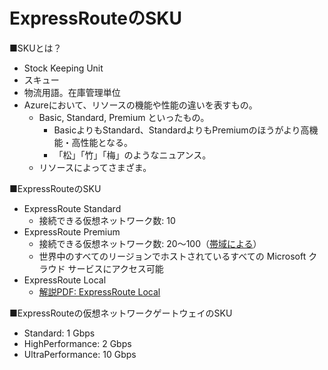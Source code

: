 # ExpressRouteのSKU

■SKUとは？

- Stock Keeping Unit
- スキュー
- 物流用語。在庫管理単位
- Azureにおいて、リソースの機能や性能の違いを表すもの。
  - Basic, Standard, Premium といったもの。
    - BasicよりもStandard、StandardよりもPremiumのほうがより高機能・高性能となる。
    - 「松」「竹」「梅」のようなニュアンス。
  - リソースによってさまざま。

■ExpressRouteのSKU

- ExpressRoute Standard
  - 接続できる仮想ネットワーク数: 10
- ExpressRoute Premium
  - 接続できる仮想ネットワーク数: 20～100（[帯域による](https://learn.microsoft.com/ja-jp/azure/expressroute/expressroute-faqs#virtual-networks-links-allowed-for-each-expressroute-circuit-limit)）
  - 世界中のすべてのリージョンでホストされているすべての Microsoft クラウド サービスにアクセス可能
- ExpressRoute Local
  - [解説PDF: ExpressRoute Local](../network/ExpressRoute%20Local.pdf)

■ExpressRouteの仮想ネットワークゲートウェイのSKU

- Standard: 1 Gbps
- HighPerformance: 2 Gbps
- UltraPerformance: 10 Gbps
